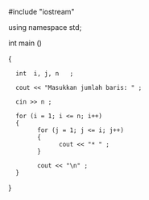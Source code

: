  #include  "iostream"
  
using namespace std;
  
int main ()
  
{

      int  i, j, n   ;
      
      cout << "Masukkan jumlah baris: " ;
      
      cin >> n ;
      
      for (i = 1; i <= n; i++)
      {
            for (j = 1; j <= i; j++)
            {
                  cout << "* " ;
            }
            
            cout << "\n" ;
      }
     
  }
